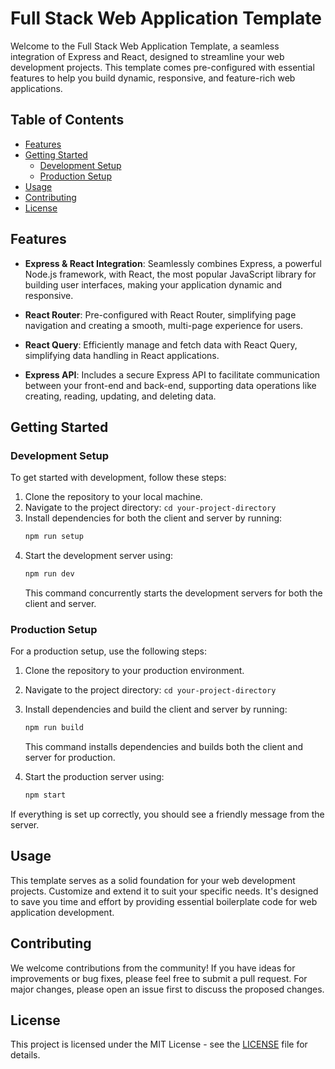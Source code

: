 # Full Stack Web Application Template

Welcome to the Full Stack Web Application Template, a seamless integration of Express and React, designed to streamline your web development projects. This template comes pre-configured with essential features to help you build dynamic, responsive, and feature-rich web applications.

## Table of Contents

- [Features](#features)
- [Getting Started](#getting-started)
  - [Development Setup](#development-setup)
  - [Production Setup](#production-setup)
- [Usage](#usage)
- [Contributing](#contributing)
- [License](#license)

## Features

- **Express & React Integration**: Seamlessly combines Express, a powerful Node.js framework, with React, the most popular JavaScript library for building user interfaces, making your application dynamic and responsive.

- **React Router**: Pre-configured with React Router, simplifying page navigation and creating a smooth, multi-page experience for users.

- **React Query**: Efficiently manage and fetch data with React Query, simplifying data handling in React applications.

- **Express API**: Includes a secure Express API to facilitate communication between your front-end and back-end, supporting data operations like creating, reading, updating, and deleting data.

## Getting Started

### Development Setup

To get started with development, follow these steps:

1. Clone the repository to your local machine.
2. Navigate to the project directory: `cd your-project-directory`
3. Install dependencies for both the client and server by running:
   ```sh
   npm run setup
   ```
4. Start the development server using:
   ```sh
   npm run dev
   ```
   This command concurrently starts the development servers for both the client and server.

### Production Setup

For a production setup, use the following steps:

1. Clone the repository to your production environment.
2. Navigate to the project directory: `cd your-project-directory`
3. Install dependencies and build the client and server by running:

   ```sh
   npm run build
   ```

   This command installs dependencies and builds both the client and server for production.

4. Start the production server using:
   ```sh
   npm start
   ```

If everything is set up correctly, you should see a friendly message from the server.

## Usage

This template serves as a solid foundation for your web development projects. Customize and extend it to suit your specific needs. It's designed to save you time and effort by providing essential boilerplate code for web application development.

## Contributing

We welcome contributions from the community! If you have ideas for improvements or bug fixes, please feel free to submit a pull request. For major changes, please open an issue first to discuss the proposed changes.

## License

This project is licensed under the MIT License - see the [LICENSE](LICENSE) file for details.
